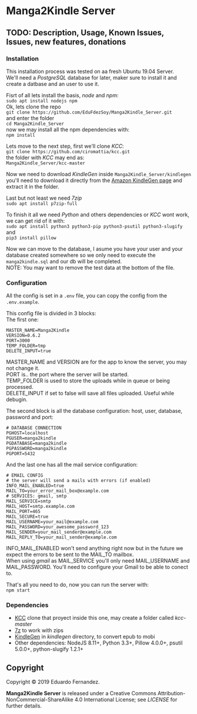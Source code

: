 # Manga2Kindle Server

## TODO: Description, Usage, Known Issues, Issues, new features, donations

### Installation
This installation process was tested on aa fresh Ubuntu 19.04 Server.  
We'll need a *PostgreSQL* database for later, maker sure to install it and create a datbase and an user to use it.  

Fisrt of all lets install the basis, *node* and *npm*:  
`sudo apt install nodejs npm`  
Ok, lets clone the repo  
`git clone https://github.com/EduFdezSoy/Manga2Kindle_Server.git`  
and enter the folder  
`cd Manga2Kindle_Server`  
now we may install all the npm dependencies with:  
`npm install`  

Lets move to the next step, first we'll clone *KCC*:  
`git clone https://github.com/ciromattia/kcc.git`  
the folder with *KCC* may end as:  
`Manga2Kindle_Server/kcc-master`  

Now we need to download *KindleGen* inside `Manga2Kindle_Server/kindlegen`  
you'll need to download it directly from the [Amazon KindleGen page](https://www.amazon.com/gp/feature.html?ie=UTF8&docId=1000765211) and extract it in the folder.  

Last but not least we need *7zip*  
`sudo apt install p7zip-full`

To finish it all we need *Python* and others dependencies or *KCC* wont work, we can get rid of it with:  
`sudo apt install python3 python3-pip python3-psutil python3-slugify`  
and  
`pip3 install pillow`

Now we can move to the database, I asume you have your user and your database created somewhere so we only need to execute the `manga2kindle.sql` and our db will be completed.  
NOTE: You may want to remove the test data at the bottom of the file.  

### Configuration
All the config is set in a `.env` file, you can copy the config from the `.env.example`.

This config file is divided in 3 blocks:  
The first one:
```
MASTER_NAME=Manga2Kindle
VERSION=0.6.2
PORT=3000
TEMP_FOLDER=tmp
DELETE_INPUT=true
```
MASTER_NAME and VERSION are for the app to know the server, you may not change it.  
PORT is.. the port where the server will be started.  
TEMP_FOLDER is used to store the uploads while in queue or being processed.  
DELETE_INPUT if set to false will save all files uploaded. Useful while debugin.  

The second block is all the database configuration: host, user, database, password and port:
```
# DATABASE CONNECTION
PGHOST=localhost
PGUSER=manga2kindle
PGDATABASE=manga2kindle
PGPASSWORD=manga2kindle
PGPORT=5432
```

And the last one has all the mail service configuration:
```
# EMAIL CONFIG
# the server will send a mails with errors (if enabled)
INFO_MAIL_ENABLED=true
MAIL_TO=your_error_mail_box@example.com
# SERVICES: gmail, smtp
MAIL_SERVICE=smtp
MAIL_HOST=smtp.example.com
MAIL_PORT=465
MAIL_SECURE=true
MAIL_USERNAME=your_mail@example.com
MAIL_PASSWORD=your_awesome_password_123
MAIL_SENDER=your_mail_sender@example.com
MAIL_REPLY_TO=your_mail_sender@example.com
```
INFO_MAIL_ENABLED won't send anything right now but in the future we expect the errors to be sent to the MAIL_TO mailbox.  
When using *gmail* as MAIL_SERVICE you'll only need MAIL_USERNAME and MAIL_PASSWORD. You'll need to configure your Gmail to be able to conect to.  

That's all you need to do, now you can run the server with:  
`npm start`

### Dependencies
- [KCC](https://github.com/ciromattia/kcc) clone that proyect inside this one, may create a folder called _kcc-master_
- [7z](http://www.7-zip.org/download.html) to work with zips
- [KindleGen](https://www.amazon.com/gp/feature.html?ie=UTF8&docId=1000765211) in _kindlegen_ directory, to convert epub to mobi
- Other dependencies: NodeJS 8.11+, Python 3.3+, Pillow 4.0.0+, psutil 5.0.0+, python-slugify 1.2.1+

## Copyright
Copyright &copy; 2019 Eduardo Fernandez.  

**Manga2Kindle Server** is released under a Creative Commons Attribution-NonCommercial-ShareAlike 4.0 International License; see _LICENSE_ for further details.
